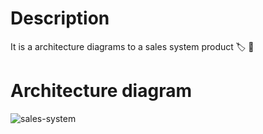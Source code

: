 # Description
It is a architecture diagrams to a sales system product 🏷️ 🛒

# Architecture diagram
![sales-system](https://user-images.githubusercontent.com/10298615/209485561-14cedc5c-f360-4871-907a-2fec5eb2521f.png)
